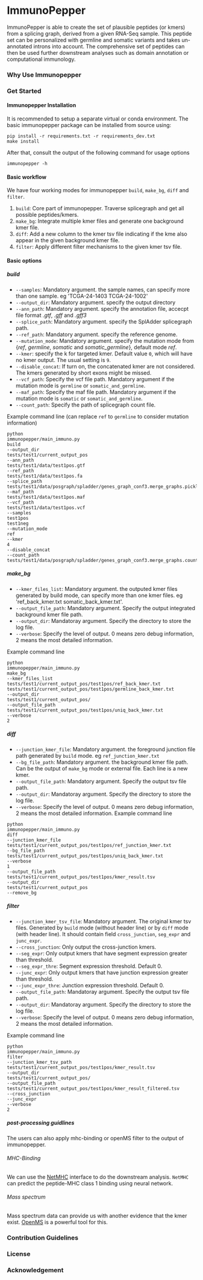 # ImmunoPepper
ImmunoPepper is able to create the set of plausible peptides (or kmers) from a splicing graph, derived from a given
RNA-Seq sample. This peptide set can be personalized with germline and somatic
variants and takes un-annotated introns into account. The comprehensive set of
peptides can then be used further downstream analyses such as domain annotation
or computational immunology.
### Why Use Immunopepper
### Get Started
#### Immunopepper Installation

It is recommended to setup a separate virtual or conda environment.
The basic immunopepper package can be installed from source using:
```
pip install -r requirements.txt -r requirements_dev.txt
make install
```

After that, consult the output of the following command for usage options
```
immunopepper -h
```

#### Basic workflow
We have four working modes for immunopepper `build`, `make_bg`, `diff` and `filter`.

1. `build`: Core part of immunopepper. Traverse splicegraph and get all possible
peptides/kmers.
2. `make_bg`: Integrate multiple kmer files and generate one background kmer file.
3. `diff`: Add a new column to the kmer tsv file indicating if the kme also appear
in the given background kmer file.
4. `filter`: Apply different filter mechanisms to the given kmer tsv file.

#### Basic options

##### build
- `--samples`: Mandatory argument. the sample names, can specify more than one sample. eg 'TCGA-24-1403 TCGA-24-1002'
- `--output_dir`: Mandatory argument. specify the output directory
- `--ann_path`: Mandatory argument. specify the annotation file, accecpt file format *.gtf*, *.gff* and *.gff3*
- `--splice_path`: Mandatory argument. specify the SplAdder splicegraph path.
- `--ref_path`: Mandatory argument. specify the reference genome.
- `--mutation_mode`: Mandatory argument. specify the mutation mode from {*ref*, *germline*, *somatic* and *somatic_germline*}, default mode *ref*.
- `--kmer`: specify the k for targeted kmer. Default value `0`, which will have no kmer output. The usual setting is `9`.
- `--disable_concat`: If turn on, the concatenated kmer are not considered. The kmers generated by short exons might be missed.
- `--vcf_path`: Specify the vcf file path. Mandatory argument if the mutation mode is `germline` or `somatic_and_germline`.
- `--maf_path`: Specify the maf file path. Mandatory argument if the mutation mode is `somatic` or `somatic_and_germline`.
- `--count_path`: Specify the path of splicegraph count file.

Example command line (can replace `ref` to `germline` to consider mutation information)
```
python
immunopepper/main_immuno.py
build
--output_dir
tests/test1/current_output_pos
--ann_path
tests/test1/data/test1pos.gtf
--ref_path
tests/test1/data/test1pos.fa
--splice_path
tests/test1/data/posgraph/spladder/genes_graph_conf3.merge_graphs.pickle
--maf_path
tests/test1/data/test1pos.maf
--vcf_path
tests/test1/data/test1pos.vcf
--samples
test1pos
test1neg
--mutation_mode
ref
--kmer
4
--disable_concat
--count_path
tests/test1/data/posgraph/spladder/genes_graph_conf3.merge_graphs.count.hdf5
```

##### make_bg
- `--kmer_files_list`: Mandatory argument. the outputed kmer files generated by build mode, can specify more than one kmer files.
eg 'ref_back_kmer.txt somatic_back_kmer.txt'.
- `--output_file_path`: Mandatory argument. Specify the output integrated background kmer file path.
- `--output_dir`: Mandatoray argument. Specify the directory to store the log file.
- `--verbose`: Specify the level of output. 0 means zero debug information, 2 means the most detailed information.

Example command line
```
python
immunopepper/main_immuno.py
make_bg
--kmer_files_list
tests/test1/current_output_pos/test1pos/ref_back_kmer.txt
tests/test1/current_output_pos/test1pos/germline_back_kmer.txt
--output_dir
tests/test1/current_output_pos/
--output_file_path
tests/test1/current_output_pos/test1pos/uniq_back_kmer.txt
--verbose
2
```

##### diff
- `--junction_kmer_file`: Mandatory argument. the foreground junction file path generated by `build` mode. eg `ref_junction_kmer.txt`
- `--bg_file_path`: Mandatory argument. the background kmer file path. Can be the output of `make_bg` mode or external file.
Each line is a new kmer.
- `--output_file_path`: Mandatory argument. Specify the output tsv file path.
- `--output_dir`: Mandatoray argument. Specify the directory to store the log file.
- `--verbose`: Specify the level of output. 0 means zero debug information, 2 means the most detailed information.
Example command line
```
python
immunopepper/main_immuno.py
diff
--junction_kmer_file
tests/test1/current_output_pos/test1pos/ref_junction_kmer.txt
--bg_file_path
tests/test1/current_output_pos/test1pos/uniq_back_kmer.txt
--verbose
1
--output_file_path
tests/test1/current_output_pos/test1pos/kmer_result.tsv
--output_dir
tests/test1/current_output_pos
--remove_bg
```

##### filter
- `--junction_kmer_tsv_file`: Mandatory argument. The original kmer tsv files. Generated by `build` mode (without header line)
or by `diff` mode (with header line). It should contain field `cross_junction`, `seg_expr` and `junc_expr`.
- `--cross_junction`: Only output the cross-junction kmers.
- `--seg_expr`: Only output kmers that have segment expression greater than threshold.
- `--seg_expr_thre`: Segment expression threshold. Default 0.
- `--junc_expr`: Only output kmers that have junction expression greater than threshold.
- `--junc_expr_thre`: Junction expression threshold. Default 0.
- `--output_file_path`: Mandatoray argument. Specify the output tsv file path.
- `--output_dir`: Mandatoray argument. Specify the directory to store the log file.
- `--verbose`: Specify the level of output. 0 means zero debug information, 2 means the most detailed information.

Example command line
```
python
immunopepper/main_immuno.py
filter
--junction_kmer_tsv_path
tests/test1/current_output_pos/test1pos/kmer_result.tsv
--output_dir
tests/test1/current_output_pos/
--output_file_path
tests/test1/current_output_pos/test1pos/kmer_result_filtered.tsv
--cross_junction
--junc_expr
--verbose
2
```
##### post-processing guidlines
The users can also apply mhc-binding or openMS filter to the output of immunopepper.
###### MHC-Binding
We can use the [NetMHC](http://www.cbs.dtu.dk/services/NetMHC/) interface to do the downstream analysis. `NetMHC` can
predict the peptide-MHC class 1 binding using neural network.

###### Mass spectrum
Mass spectrum data can provide us with another evidence that the kmer exist. [OpenMS](https://www.openms.de) is
a powerful tool for this.
### Contribution Guidelines
### License
### Acknowledgement
